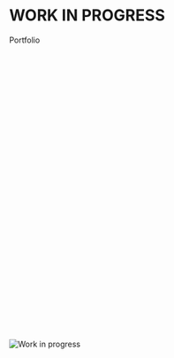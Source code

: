 # WORK IN PROGRESS
Portfolio

<div style="width:100%;height:0;padding-bottom:100%;position:relative;">
</div>

![Work in progress](https://i.giphy.com/a8rmy4nKjKN45QfQRl.webp)


